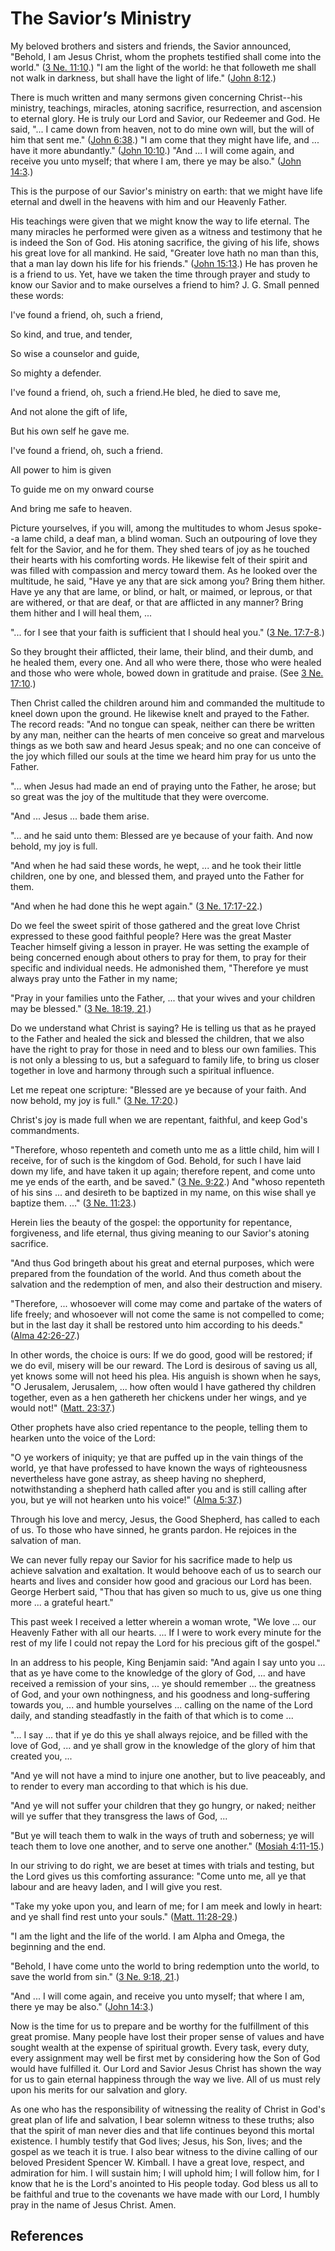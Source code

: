 # The Savior’s Ministry

My beloved brothers and sisters and friends, the Savior announced, "Behold, I
am Jesus Christ, whom the prophets testified shall come into the world." ([3
Ne. 11:10](/scriptures/bofm/3-ne/11.10?lang=eng#9).) "I am the light of the
world: he that followeth me shall not walk in darkness, but shall have the
light of life." ([John 8:12](/scriptures/nt/john/8.12?lang=eng#11).)

There is much written and many sermons given concerning Christ--his ministry,
teachings, miracles, atoning sacrifice, resurrection, and ascension to eternal
glory. He is truly our Lord and Savior, our Redeemer and God. He said, "... I
came down from heaven, not to do mine own will, but the will of him that sent
me." ([John 6:38](/scriptures/nt/john/6.38?lang=eng#37).) "I am come that they
might have life, and ... have it more abundantly." ([John
10:10](/scriptures/nt/john/10.10?lang=eng#9).) "And ... I will come again, and
receive you unto myself; that where I am, there ye may be also." ([John
14:3](/scriptures/nt/john/14.3?lang=eng#2).)

This is the purpose of our Savior's ministry on earth: that we might have life
eternal and dwell in the heavens with him and our Heavenly Father.

His teachings were given that we might know the way to life eternal. The many
miracles he performed were given as a witness and testimony that he is indeed
the Son of God. His atoning sacrifice, the giving of his life, shows his great
love for all mankind. He said, "Greater love hath no man than this, that a man
lay down his life for his friends." ([John
15:13](/scriptures/nt/john/15.13?lang=eng#12).) He has proven he is a friend
to us. Yet, have we taken the time through prayer and study to know our Savior
and to make ourselves a friend to him? J. G. Small penned these words:

I've found a friend, oh, such a friend,

So kind, and true, and tender,

So wise a counselor and guide,

So mighty a defender.

I've found a friend, oh, such a friend.He bled, he died to save me,

And not alone the gift of life,

But his own self he gave me.

I've found a friend, oh, such a friend.

All power to him is given

To guide me on my onward course

And bring me safe to heaven.

Picture yourselves, if you will, among the multitudes to whom Jesus spoke--a
lame child, a deaf man, a blind woman. Such an outpouring of love they felt
for the Savior, and he for them. They shed tears of joy as he touched their
hearts with his comforting words. He likewise felt of their spirit and was
filled with compassion and mercy toward them. As he looked over the multitude,
he said, "Have ye any that are sick among you? Bring them hither. Have ye any
that are lame, or blind, or halt, or maimed, or leprous, or that are withered,
or that are deaf, or that are afflicted in any manner? Bring them hither and I
will heal them, ...

"... for I see that your faith is sufficient that I should heal you." ([3 Ne.
17:7-8](/scriptures/bofm/3-ne/17.7-8?lang=eng#6).)

So they brought their afflicted, their lame, their blind, and their dumb, and
he healed them, every one. And all who were there, those who were healed and
those who were whole, bowed down in gratitude and praise. (See [3 Ne.
17:10](/scriptures/bofm/3-ne/17.10?lang=eng#9).)

Then Christ called the children around him and commanded the multitude to
kneel down upon the ground. He likewise knelt and prayed to the Father. The
record reads: "And no tongue can speak, neither can there be written by any
man, neither can the hearts of men conceive so great and marvelous things as
we both saw and heard Jesus speak; and no one can conceive of the joy which
filled our souls at the time we heard him pray for us unto the Father.

"... when Jesus had made an end of praying unto the Father, he arose; but so
great was the joy of the multitude that they were overcome.

"And ... Jesus ... bade them arise.

"... and he said unto them: Blessed are ye because of your faith. And now
behold, my joy is full.

"And when he had said these words, he wept, ... and he took their little
children, one by one, and blessed them, and prayed unto the Father for them.

"And when he had done this he wept again." ([3 Ne.
17:17-22](/scriptures/bofm/3-ne/17.17-22?lang=eng#16).)

Do we feel the sweet spirit of those gathered and the great love Christ
expressed to these good faithful people? Here was the great Master Teacher
himself giving a lesson in prayer. He was setting the example of being
concerned enough about others to pray for them, to pray for their specific and
individual needs. He admonished them, "Therefore ye must always pray unto the
Father in my name;

"Pray in your families unto the Father, ... that your wives and your children
may be blessed." ([3 Ne. 18:19,
21](/scriptures/bofm/3-ne/18.19,21?lang=eng#18).)

Do we understand what Christ is saying? He is telling us that as he prayed to
the Father and healed the sick and blessed the children, that we also have the
right to pray for those in need and to bless our own families. This is not
only a blessing to us, but a safeguard to family life, to bring us closer
together in love and harmony through such a spiritual influence.

Let me repeat one scripture: "Blessed are ye because of your faith. And now
behold, my joy is full." ([3 Ne.
17:20](/scriptures/bofm/3-ne/17.20?lang=eng#19).)

Christ's joy is made full when we are repentant, faithful, and keep God's
commandments.

"Therefore, whoso repenteth and cometh unto me as a little child, him will I
receive, for of such is the kingdom of God. Behold, for such I have laid down
my life, and have taken it up again; therefore repent, and come unto me ye
ends of the earth, and be saved." ([3 Ne.
9:22](/scriptures/bofm/3-ne/9.22?lang=eng#21).) And "whoso repenteth of his
sins ... and desireth to be baptized in my name, on this wise shall ye baptize
them. ..." ([3 Ne. 11:23](/scriptures/bofm/3-ne/11.23?lang=eng#22).)

Herein lies the beauty of the gospel: the opportunity for repentance,
forgiveness, and life eternal, thus giving meaning to our Savior's atoning
sacrifice.

"And thus God bringeth about his great and eternal purposes, which were
prepared from the foundation of the world. And thus cometh about the salvation
and the redemption of men, and also their destruction and misery.

"Therefore, ... whosoever will come may come and partake of the waters of life
freely; and whosoever will not come the same is not compelled to come; but in
the last day it shall be restored unto him according to his deeds." ([Alma
42:26-27](/scriptures/bofm/alma/42.26-27?lang=eng#25).)

In other words, the choice is ours: If we do good, good will be restored; if
we do evil, misery will be our reward. The Lord is desirous of saving us all,
yet knows some will not heed his plea. His anguish is shown when he says, "O
Jerusalem, Jerusalem, ... how often would I have gathered thy children together,
even as a hen gathereth her chickens under her wings, and ye would not!"
([Matt. 23:37](/scriptures/nt/matt/23.37?lang=eng#36).)

Other prophets have also cried repentance to the people, telling them to
hearken unto the voice of the Lord:

"O ye workers of iniquity; ye that are puffed up in the vain things of the
world, ye that have professed to have known the ways of righteousness
nevertheless have gone astray, as sheep having no shepherd, notwithstanding a
shepherd hath called after you and is still calling after you, but ye will not
hearken unto his voice!" ([Alma
5:37](/scriptures/bofm/alma/5.37?lang=eng#36).)

Through his love and mercy, Jesus, the Good Shepherd, has called to each of
us. To those who have sinned, he grants pardon. He rejoices in the salvation
of man.

We can never fully repay our Savior for his sacrifice made to help us achieve
salvation and exaltation. It would behoove each of us to search our hearts and
lives and consider how good and gracious our Lord has been. George Herbert
said, "Thou that has given so much to us, give us one thing more ... a grateful
heart."

This past week I received a letter wherein a woman wrote, "We love ... our
Heavenly Father with all our hearts. ... If I were to work every minute for the
rest of my life I could not repay the Lord for his precious gift of the
gospel."

In an address to his people, King Benjamin said: "And again I say unto you ...
that as ye have come to the knowledge of the glory of God, ... and have received
a remission of your sins, ... ye should remember ... the greatness of God, and
your own nothingness, and his goodness and long-suffering towards you, ... and
humble yourselves ... calling on the name of the Lord daily, and standing
steadfastly in the faith of that which is to come ...

"... I say ... that if ye do this ye shall always rejoice, and be filled with the
love of God, ... and ye shall grow in the knowledge of the glory of him that
created you, ...

"And ye will not have a mind to injure one another, but to live peaceably, and
to render to every man according to that which is his due.

"And ye will not suffer your children that they go hungry, or naked; neither
will ye suffer that they transgress the laws of God, ...

"But ye will teach them to walk in the ways of truth and soberness; ye will
teach them to love one another, and to serve one another." ([Mosiah
4:11-15](/scriptures/bofm/mosiah/4.11-15?lang=eng#10).)

In our striving to do right, we are beset at times with trials and testing,
but the Lord gives us this comforting assurance: "Come unto me, all ye that
labour and are heavy laden, and I will give you rest.

"Take my yoke upon you, and learn of me; for I am meek and lowly in heart: and
ye shall find rest unto your souls." ([Matt.
11:28-29](/scriptures/nt/matt/11.28-29?lang=eng#27).)

"I am the light and the life of the world. I am Alpha and Omega, the beginning
and the end.

"Behold, I have come unto the world to bring redemption unto the world, to
save the world from sin." ([3 Ne. 9:18,
21](/scriptures/bofm/3-ne/9.18,21?lang=eng#17).)

"And ... I will come again, and receive you unto myself; that where I am, there
ye may be also." ([John 14:3](/scriptures/nt/john/14.3?lang=eng#2).)

Now is the time for us to prepare and be worthy for the fulfillment of this
great promise. Many people have lost their proper sense of values and have
sought wealth at the expense of spiritual growth. Every task, every duty,
every assignment may well be first met by considering how the Son of God would
have fulfilled it. Our Lord and Savior Jesus Christ has shown the way for us
to gain eternal happiness through the way we live. All of us must rely upon
his merits for our salvation and glory.

As one who has the responsibility of witnessing the reality of Christ in God's
great plan of life and salvation, I bear solemn witness to these truths; also
that the spirit of man never dies and that life continues beyond this mortal
existence. I humbly testify that God lives; Jesus, his Son, lives; and the
gospel as we teach it is true. I also bear witness to the divine calling of
our beloved President Spencer W. Kimball. I have a great love, respect, and
admiration for him. I will sustain him; I will uphold him; I will follow him,
for I know that he is the Lord's anointed to His people today. God bless us
all to be faithful and true to the covenants we have made with our Lord, I
humbly pray in the name of Jesus Christ. Amen.

## References

